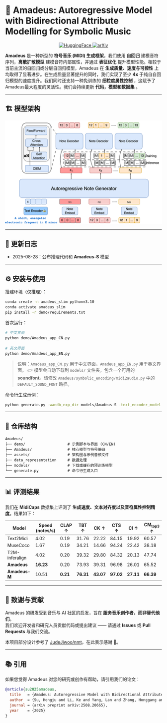 # 🎵 Amadeus: Autoregressive Model with Bidirectional Attribute Modelling for Symbolic Music
<p align="center">
  <a href="https://huggingface.co/longyu1315/Amadeus-S">
    <img src="https://img.shields.io/badge/🤗-Amadeus--S-yellow" alt="HuggingFace">
  </a>
  <a href="https://arxiv.org/abs/2508.20665">
    <img src="https://img.shields.io/badge/arXiv-2508.20665-blue" alt="arXiv">
  </a>
</p>

**Amadeus** 是一种新型的 **符号音乐 (MIDI) 生成框架**，我们使用 **自回归** 建模音符序列，**离散扩散模型** 建模音符内部属性，并通过 **表征优化** 提升模型性能。相较于当前主流的自回归或分层自回归模型，Amadeus 在 **生成质量、速度与可控性** 上均取得了显著进步。在生成质量显著提升的同时，我们实现了至少 **4x** 于纯自自回归模型的速度提升。我们同时还支持一种免训练的 **细粒度属性控制** ，这赋予了Amadeus最大程度的灵活性。我们会持续更新 **代码，模型和数据集** 。


---
## 🏗️ 模型架构
<p align="center">
  <img src="assets/amadeus-framwork.drawio.png" alt="Amadeus architecture" width="600">
</p>

---

## 📅 更新日志
- 2025-08-28：公布推理代码和 **Amadeus-S** 模型

---

## ⚙️ 安装与使用
搭建环境（仅推理）：  
```bash
conda create -n amadeus_slim python=3.10
conda activate amadeus_slim
pip install -r demo/requirements.txt
```

首次运行：  
```bash
# 中文界面
python demo/Amadeus_app_CN.py

# 英文界面
python demo/Amadeus_app_EN.py
```
> 说明：`Amadeus_app_CN.py` 用于中文界面，`Amadeus_app_EN.py` 用于英文界面。
👉 模型会自动下载到 `models/` 文件夹，包含一个可用的 **soundfont**。请修改 `Amadeus/symbolic_encoding/midi2audio.py` 中的 `DEFAULT_SOUND_FONT` 路径。

命令行生成示例：  
```bash
python generate.py -wandb_exp_dir models/Amadeus-S -text_encoder_model google/flan-t5-base -temperature 2 -prompt "A lively and melodic pop rock song featuring piano, overdriven guitar, electric drum and electric bass, set in a fast 4/4 tempo and the key of C# minor, with a frequently recurring chord progression of D, A, C#m, and F# that evokes a mix of emotion and love."
```

---

## 📂 仓库结构
```
Amadeus/
├── demo/                   # 示例脚本与界面 (CN/EN)
├── Amadeus/                # 核心模型与符号编码
├── assets/                 # 架构图与示例音频文件
├── data_representation     # 数据处理
├── models/                 # 下载或缓存的预训练模型
└── generate.py             # 命令行生成入口
```

---

## 📊 评测结果
我们在 **MidiCaps** 数据集上评测了 **生成速度、文本对齐度以及音符属性控制精度**。结果如下：

| Model        | Speed (notes/s) | CLAP ↑ | TBT ↑ | CK ↑ | CTS ↑ | CI ↑ | CM<sub>top3</sub> ↑ |
|--------------|-----------------|--------|-------|------|-------|------|---------------------|
| Text2Midi    | 4.02            | 0.19   | 31.76 | 22.22 | 84.15 | 19.92 | 60.57 |
| MuseCoco     | 1.67            | 0.19   | 34.21 | 14.66 | 94.24 | 22.42 | 38.18 |
| T2M-inferalign | 4.02          | 0.20   | 39.32 | 29.80 | 84.32 | 20.13 | 47.74 |
| **Amadeus**  | **16.23**       | 0.20   | 73.93 | 39.31 | 96.98 | 26.01 | 65.52 |
| **Amadeus-M**| 10.51           | **0.21** | **76.31** | **43.07** | **97.02** | **27.11** | **66.39** |





---
## 🤝 致谢与贡献
Amadeus 的研发受到音乐与 AI 社区的启发，旨在 **服务音乐创作者，而非替代他们**。  
我们欢迎开发者和研究人员贡献代码或提出建议 —— 请通过 **Issues** 或 **Pull Requests** 与我们交流。  

本项目部分设计参考了 [JudeJiwoo/nmt](https://github.com/JudeJiwoo/nmt)，在此表示感谢 🙏。




---

## 📚 引用
如果您觉得 Amadeus 对您的研究或创作有帮助，请引用我们的论文：

```bibtex
@article{su2025amadeus,
  title   = {Amadeus: Autoregressive Model with Bidirectional Attribute Modelling for Symbolic Music},
  author  = {Su, Hongju and Li, Ke and Yang, Lan and Zhang, Honggang and Song, Yi-Zhe},
  journal = {arXiv preprint arXiv:2508.20665},
  year    = {2025}
}